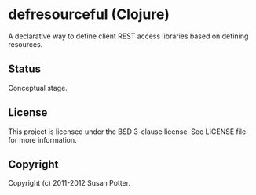 # defresourceful (Clojure)

A declarative way to define client REST access libraries based on defining
resources.

## Status

Conceptual stage.

## License

This project is licensed under the BSD 3-clause license. See LICENSE file
for more information.

## Copyright

Copyright (c) 2011-2012 Susan Potter.
